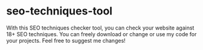 # seo-techniques-tool
With this SEO techniques checker tool, you can check your website against 18+ SEO techniques.
You can freely download or change or use my code for your projects.
Feel free to suggest me changes!
